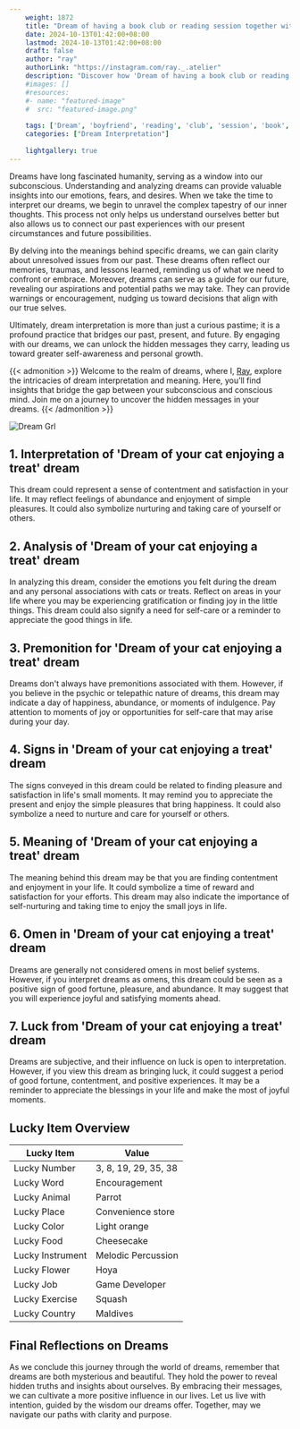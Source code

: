 ```yaml
---
    weight: 1872
    title: "Dream of having a book club or reading session together with your boyfriend"  # Assuming 'title' column exists
    date: 2024-10-13T01:42:00+08:00
    lastmod: 2024-10-13T01:42:00+08:00
    draft: false
    author: "ray"
    authorLink: "https://instagram.com/ray._.atelier"
    description: "Discover how 'Dream of having a book club or reading session together with your boyfriend' can interpret your future and uncover its significant meanings in your life."
    #images: []
    #resources:
    #- name: "featured-image"
    #  src: "featured-image.png"
    
    tags: ['Dream', 'boyfriend', 'reading', 'club', 'session', 'book', 'having', 'together']
    categories: ["Dream Interpretation"]
    
    lightgallery: true
---
```

    
Dreams have long fascinated humanity, serving as a window into our subconscious. Understanding and analyzing dreams can provide valuable insights into our emotions, fears, and desires. When we take the time to interpret our dreams, we begin to unravel the complex tapestry of our inner thoughts. This process not only helps us understand ourselves better but also allows us to connect our past experiences with our present circumstances and future possibilities.

By delving into the meanings behind specific dreams, we can gain clarity about unresolved issues from our past. These dreams often reflect our memories, traumas, and lessons learned, reminding us of what we need to confront or embrace. Moreover, dreams can serve as a guide for our future, revealing our aspirations and potential paths we may take. They can provide warnings or encouragement, nudging us toward decisions that align with our true selves.

Ultimately, dream interpretation is more than just a curious pastime; it is a profound practice that bridges our past, present, and future. By engaging with our dreams, we can unlock the hidden messages they carry, leading us toward greater self-awareness and personal growth.

{{< admonition >}}
Welcome to the realm of dreams, where I, [Ray](https://instagram.com/ray._.atelier), explore the intricacies of dream interpretation and meaning. Here, you’ll find insights that bridge the gap between your subconscious and conscious mind. Join me on a journey to uncover the hidden messages in your dreams.
{{< /admonition >}}

![Dream Grl](https://cdn.pixabay.com/photo/2017/11/02/03/35/gothic-2910057_1280.jpg "Dream Grl")

## 1. Interpretation of 'Dream of your cat enjoying a treat' dream

This dream could represent a sense of contentment and satisfaction in your life. It may reflect feelings of abundance and enjoyment of simple pleasures. It could also symbolize nurturing and taking care of yourself or others.

## 2. Analysis of 'Dream of your cat enjoying a treat' dream

In analyzing this dream, consider the emotions you felt during the dream and any personal associations with cats or treats. Reflect on areas in your life where you may be experiencing gratification or finding joy in the little things. This dream could also signify a need for self-care or a reminder to appreciate the good things in life.

## 3. Premonition for 'Dream of your cat enjoying a treat' dream

Dreams don't always have premonitions associated with them. However, if you believe in the psychic or telepathic nature of dreams, this dream may indicate a day of happiness, abundance, or moments of indulgence. Pay attention to moments of joy or opportunities for self-care that may arise during your day.

## 4. Signs in 'Dream of your cat enjoying a treat' dream

The signs conveyed in this dream could be related to finding pleasure and satisfaction in life's small moments. It may remind you to appreciate the present and enjoy the simple pleasures that bring happiness. It could also symbolize a need to nurture and care for yourself or others.

## 5. Meaning of 'Dream of your cat enjoying a treat' dream

The meaning behind this dream may be that you are finding contentment and enjoyment in your life. It could symbolize a time of reward and satisfaction for your efforts. This dream may also indicate the importance of self-nurturing and taking time to enjoy the small joys in life.

## 6. Omen in 'Dream of your cat enjoying a treat' dream

Dreams are generally not considered omens in most belief systems. However, if you interpret dreams as omens, this dream could be seen as a positive sign of good fortune, pleasure, and abundance. It may suggest that you will experience joyful and satisfying moments ahead.

## 7. Luck from 'Dream of your cat enjoying a treat' dream

Dreams are subjective, and their influence on luck is open to interpretation. However, if you view this dream as bringing luck, it could suggest a period of good fortune, contentment, and positive experiences. It may be a reminder to appreciate the blessings in your life and make the most of joyful moments.

## Lucky Item Overview
| Lucky Item          | Value              |
|---------------|--------------------|
| Lucky Number        | 3, 8, 19, 29, 35, 38  |
| Lucky Word          | Encouragement |
| Lucky Animal        | Parrot |
| Lucky Place         | Convenience store     |
| Lucky Color         | Light orange     |
| Lucky Food          | Cheesecake      |
| Lucky Instrument    | Melodic Percussion |
| Lucky Flower        | Hoya    |
| Lucky Job           | Game Developer       |
| Lucky Exercise      | Squash  |
| Lucky Country       | Maldives    |


##  Final Reflections on Dreams

As we conclude this journey through the world of dreams, remember that dreams are both mysterious and beautiful. They hold the power to reveal hidden truths and insights about ourselves. By embracing their messages, we can cultivate a more positive influence in our lives. Let us live with intention, guided by the wisdom our dreams offer. Together, may we navigate our paths with clarity and purpose.
